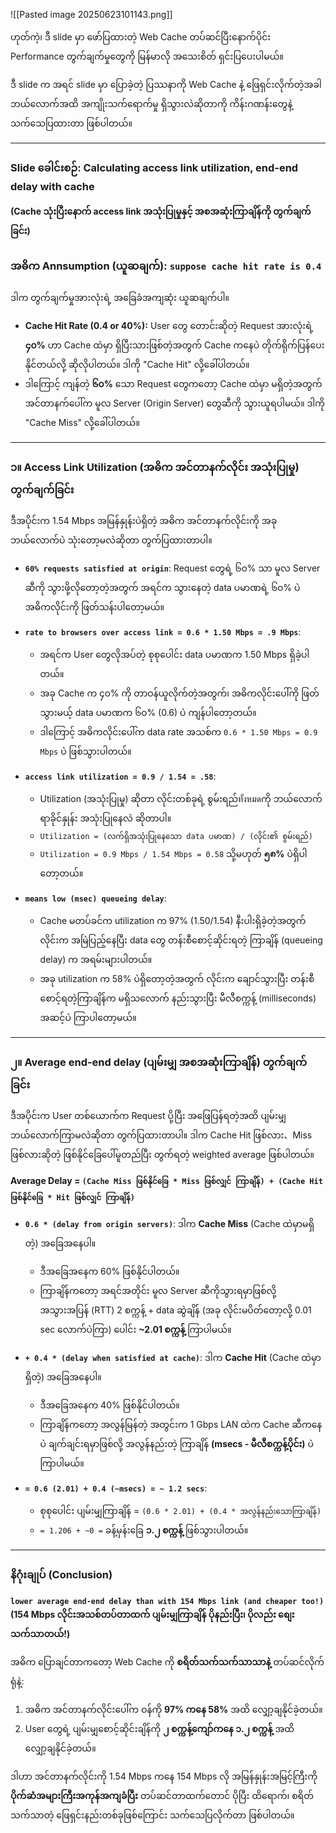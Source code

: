 ![[Pasted image 20250623101143.png]]

ဟုတ်ကဲ့၊ ဒီ slide မှာ ဖော်ပြထားတဲ့ Web Cache တပ်ဆင်ပြီးနောက်ပိုင်း Performance တွက်ချက်မှုတွေကို မြန်မာလို အသေးစိတ် ရှင်းပြပေးပါမယ်။

ဒီ slide က အရင် slide မှာ ပြောခဲ့တဲ့ ပြဿနာကို Web Cache နဲ့ ဖြေရှင်းလိုက်တဲ့အခါ ဘယ်လောက်အထိ အကျိုးသက်ရောက်မှု ရှိသွားလဲဆိုတာကို ကိန်းဂဏန်းတွေနဲ့ သက်သေပြထားတာ ဖြစ်ပါတယ်။

---

### Slide ခေါင်းစဉ်: Calculating access link utilization, end-end delay with cache
**(Cache သုံးပြီးနောက် access link အသုံးပြုမှုနှင့် အစအဆုံးကြာချိန်ကို တွက်ချက်ခြင်း)**

### အဓိက Annsumption (ယူဆချက်): `suppose cache hit rate is 0.4`

ဒါက တွက်ချက်မှုအားလုံးရဲ့ အခြေခံအကျဆုံး ယူဆချက်ပါ။
*   **Cache Hit Rate (0.4 or 40%):** User တွေ တောင်းဆိုတဲ့ Request အားလုံးရဲ့ **၄၀%** ဟာ Cache ထဲမှာ ရှိပြီးသားဖြစ်တဲ့အတွက် Cache ကနေပဲ တိုက်ရိုက်ပြန်ပေးနိုင်တယ်လို့ ဆိုလိုပါတယ်။ ဒါကို "Cache Hit" လို့ခေါ်ပါတယ်။
*   ဒါကြောင့် ကျန်တဲ့ **၆၀%** သော Request တွေကတော့ Cache ထဲမှာ မရှိတဲ့အတွက် အင်တာနက်ပေါ်က မူလ Server (Origin Server) တွေဆီကို သွားယူရပါမယ်။ ဒါကို "Cache Miss" လို့ခေါ်ပါတယ်။

---

### ၁။ Access Link Utilization (အဓိက အင်တာနက်လိုင်း အသုံးပြုမှု) တွက်ချက်ခြင်း

ဒီအပိုင်းက 1.54 Mbps အမြန်နှုန်းပဲရှိတဲ့ အဓိက အင်တာနက်လိုင်းကို အခု ဘယ်လောက်ပဲ သုံးတော့မလဲဆိုတာ တွက်ပြထားတာပါ။

*   **`60% requests satisfied at origin`**: Request တွေရဲ့ ၆၀% သာ မူလ Server ဆီကို သွားဖို့လိုတော့တဲ့အတွက် အရင်က သွားနေတဲ့ data ပမာဏရဲ့ ၆၀% ပဲ အဓိကလိုင်းကို ဖြတ်သန်းပါတော့မယ်။

*   **`rate to browsers over access link = 0.6 * 1.50 Mbps = .9 Mbps`**:
    *   အရင်က User တွေလိုအပ်တဲ့ စုစုပေါင်း data ပမာဏက 1.50 Mbps ရှိခဲ့ပါတယ်။
    *   အခု Cache က ၄၀% ကို တာဝန်ယူလိုက်တဲ့အတွက်၊ အဓိကလိုင်းပေါ်ကို ဖြတ်သွားမယ့် data ပမာဏက ၆၀% (0.6) ပဲ ကျန်ပါတော့တယ်။
    *   ဒါကြောင့် အဓိကလိုင်းပေါ်က data rate အသစ်က `0.6 * 1.50 Mbps = 0.9 Mbps` ပဲ ဖြစ်သွားပါတယ်။

*   **`access link utilization = 0.9 / 1.54 = .58`**:
    *   Utilization (အသုံးပြုမှု) ဆိုတာ လိုင်းတစ်ခုရဲ့ စွမ်းရည်ทั้งหมดကို ဘယ်လောက်ရာခိုင်နှုန်း အသုံးပြုနေလဲ ဆိုတာပါ။
    *   `Utilization = (လက်ရှိအသုံးပြုနေသော data ပမာဏ) / (လိုင်း၏ စွမ်းရည်)`
    *   `Utilization = 0.9 Mbps / 1.54 Mbps = 0.58` သို့မဟုတ် **၅၈%** ပဲရှိပါတော့တယ်။

*   **`means low (msec) queueing delay`**:
    *   Cache မတပ်ခင်က utilization က 97% (1.50/1.54) နီးပါးရှိခဲ့တဲ့အတွက် လိုင်းက အမြဲပြည့်နေပြီး data တွေ တန်းစီစောင့်ဆိုင်းရတဲ့ ကြာချိန် (queueing delay) က အရမ်းများပါတယ်။
    *   အခု utilization က 58% ပဲရှိတော့တဲ့အတွက် လိုင်းက ချောင်သွားပြီး တန်းစီစောင့်ရတဲ့ကြာချိန်က မရှိသလောက် နည်းသွားပြီး မီလီစက္ကန့် (milliseconds) အဆင့်ပဲ ကြာပါတော့မယ်။

---

### ၂။ Average end-end delay (ပျမ်းမျှ အစအဆုံးကြာချိန်) တွက်ချက်ခြင်း

ဒီအပိုင်းက User တစ်ယောက်က Request ပို့ပြီး အဖြေပြန်ရတဲ့အထိ ပျမ်းမျှ ဘယ်လောက်ကြာမလဲဆိုတာ တွက်ပြထားတာပါ။ ဒါက Cache Hit ဖြစ်လား、Miss ဖြစ်လားဆိုတဲ့ ဖြစ်နိုင်ခြေပေါ်မူတည်ပြီး တွက်ရတဲ့ weighted average ဖြစ်ပါတယ်။

**Average Delay = `(Cache Miss ဖြစ်နိုင်ခြေ * Miss ဖြစ်လျှင် ကြာချိန်) + (Cache Hit ဖြစ်နိုင်ခြေ * Hit ဖြစ်လျှင် ကြာချိန်)`**

*   **`0.6 * (delay from origin servers)`**: ဒါက **Cache Miss** (Cache ထဲမှာမရှိတဲ့) အခြေအနေပါ။
    *   ဒီအခြေအနေက 60% ဖြစ်နိုင်ပါတယ်။
    *   ကြာချိန်ကတော့ အရင်အတိုင်း မူလ Server ဆီကိုသွားရမှာဖြစ်လို့ အသွားအပြန် (RTT) 2 စက္ကန့် + data ဆွဲချိန် (အခု လိုင်းမပိတ်တော့လို့ 0.01 sec လောက်ပဲကြာ) ပေါင်း **~2.01 စက္ကန့်** ကြာပါမယ်။

*   **`+ 0.4 * (delay when satisfied at cache)`**: ဒါက **Cache Hit** (Cache ထဲမှာရှိတဲ့) အခြေအနေပါ။
    *   ဒီအခြေအနေက 40% ဖြစ်နိုင်ပါတယ်။
    *   ကြာချိန်ကတော့ အလွန်မြန်တဲ့ အတွင်းက 1 Gbps LAN ထဲက Cache ဆီကနေပဲ ချက်ချင်းရမှာဖြစ်လို့ အလွန်နည်းတဲ့ ကြာချိန် **(msecs - မီလီစက္ကန့်ပိုင်း)** ပဲ ကြာပါမယ်။

*   **`= 0.6 (2.01) + 0.4 (~msecs) = ~ 1.2 secs`**:
    *   စုစုပေါင်း ပျမ်းမျှကြာချိန် = `(0.6 * 2.01) + (0.4 * အလွန်နည်းသောကြာချိန်)`
    *   `= 1.206 + ~0 =` ခန့်မှန်းခြေ **၁.၂ စက္ကန့်** ဖြစ်သွားပါတယ်။

---

### နိဂုံးချုပ် (Conclusion)

**`lower average end-end delay than with 154 Mbps link (and cheaper too!)`**
**(154 Mbps လိုင်းအသစ်တပ်တာထက် ပျမ်းမျှကြာချိန် ပိုနည်းပြီး၊ ပိုလည်း စျေးသက်သာတယ်!)**

အဓိက ပြောချင်တာကတော့ Web Cache ကို **စရိတ်သက်သက်သာသာနဲ့** တပ်ဆင်လိုက်ရုံနဲ့:
1.  အဓိက အင်တာနက်လိုင်းပေါ်က ဝန်ကို **97% ကနေ 58%** အထိ လျှော့ချနိုင်ခဲ့တယ်။
2.  User တွေရဲ့ ပျမ်းမျှစောင့်ဆိုင်းချိန်ကို **၂ စက္ကန့်ကျော်ကနေ ၁.၂ စက္ကန့်** အထိ လျှော့ချနိုင်ခဲ့တယ်။

ဒါဟာ အင်တာနက်လိုင်းကို 1.54 Mbps ကနေ 154 Mbps လို အမြန်နှုန်းအမြင့်ကြီးကို **ပိုက်ဆံအများကြီးအကုန်အကျခံပြီး** တပ်ဆင်တာထက်တောင် ပိုပြီး ထိရောက်၊ စရိတ်သက်သာတဲ့ ဖြေရှင်းနည်းတစ်ခုဖြစ်ကြောင်း သက်သေပြလိုက်တာ ဖြစ်ပါတယ်။
